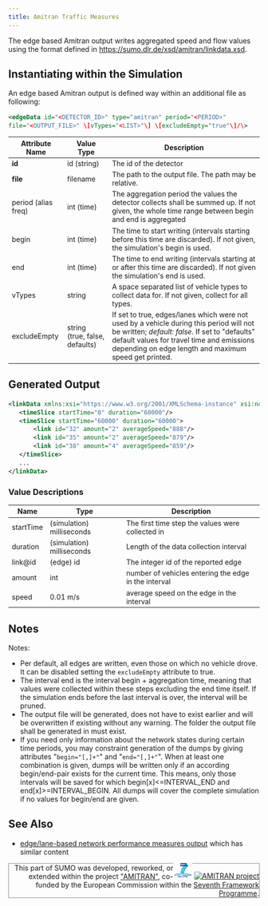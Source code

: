 ```yaml
---
title: Amitran Traffic Measures
---
```


The edge based Amitran output writes aggregated speed and flow values
using the format defined in
<https://sumo.dlr.de/xsd/amitran/linkdata.xsd>.

## Instantiating within the Simulation

An edge based Amitran output is defined way within an additional file as
following:

```xml
<edgeData id="<DETECTOR_ID>" type="amitran" period="<PERIOD>"
file="<OUTPUT_FILE>" \[vTypes="<LIST>"\] \[excludeEmpty="true"\]/\>
```

| Attribute Name | Value Type                     | Description                                                   |
| -------------- | ------------------------------ | ------------------------------------------------------------- |
| **id**         | id (string)                    | The id of the detector                                        |
| **file**       | filename                       | The path to the output file. The path may be relative.        |
| period (alias freq) | int (time)               | The aggregation period the values the detector collects shall be summed up. If not given, the whole time range between begin and end is aggregated                                                                                              |
| begin          | int (time)                     | The time to start writing (intervals starting before this time are discarded). If not given, the simulation's begin is used.                                                                                                                    |
| end            | int (time)                     | The time to end writing (intervals starting at or after this time are discarded). If not given the simulation's end is used.                                                                                                                    |
| vTypes         | string                         | A space separated list of vehicle types to collect data for. If not given, collect for all types.        |
| excludeEmpty   | string (true, false, defaults) | If set to true, edges/lanes which were not used by a vehicle during this period will not be written; *default: false*. If set to "defaults" default values for travel time and emissions depending on edge length and maximum speed get printed. |

## Generated Output

```xml
<linkData xmlns:xsi="https://www.w3.org/2001/XMLSchema-instance" xsi:noNamespaceSchemaLocation="https://sumo.dlr.de/xsd/amitran/linkdata.xsd">
   <timeSlice startTime="0" duration="60000"/>
   <timeSlice startTime="60000" duration="60000">
       <link id="32" amount="2" averageSpeed="888"/>
       <link id="35" amount="2" averageSpeed="879"/>
       <link id="38" amount="4" averageSpeed="859"/>
   </timeSlice>
   ...
</linkData>
```

### Value Descriptions

| Name      | Type                      | Description                                          |
| --------- | ------------------------- | ---------------------------------------------------- |
| startTime | (simulation) milliseconds | The first time step the values were collected in     |
| duration  | (simulation) milliseconds | Length of the data collection interval               |
| link\@id   | (edge) id                 | The integer id of the reported edge                  |
| amount    | int                       | number of vehicles entering the edge in the interval |
| speed     | 0.01 m/s                  | average speed on the edge in the interval            |

## Notes

Notes:

- Per default, all edges are written, even those on which no vehicle
  drove. It can be disabled setting the
  `excludeEmpty` attribute to true.
- The interval end is the interval begin + aggregation time, meaning
  that values were collected within these steps excluding the end time
  itself. If the simulation ends before the last interval is over, the
  interval will be pruned.
- The output file will be generated, does not have to exist earlier
  and will be overwritten if existing without any warning. The folder
  the output file shall be generated in must exist.
- If you need only information about the network states during certain
  time periods, you may constraint generation of the dumps by giving
  attributes "`begin="[,]+"`" and "`end="[,]+"`". When at
  least one combination is given, dumps will be written only if an
  according begin/end-pair exists for the current time. This means,
  only those intervals will be saved for which
  begin[x]<=INTERVAL_END and end[x]>=INTERVAL_BEGIN. All dumps
  will cover the complete simulation if no values for begin/end are
  given.

## See Also

- [edge/lane-based network performance measures
  output](../../Simulation/Output/Lane-_or_Edge-based_Traffic_Measures.md)
  which has similar content

<div style="border:1px solid #909090; min-height: 35px;" align="right">
<span style="float: right; margin-top: -5px;"><a href="https://web.archive.org/web/20191005024529/https:/ec.europa.eu/research/fp7/index_en.cfm"><img src="../../images/FP7-small.gif" alt="Seventh Framework Programme"></a>
<a href="https://web.archive.org/web/20180309093847/https://amitran.eu/"><img src="../../images/AMITRAN-small.png" alt="AMITRAN project"></a></span>
<span style="">This part of SUMO was developed, reworked, or extended within the project
<a href="https://web.archive.org/web/20180309093847/https://amitran.eu/">"AMITRAN"</a>, co-funded by the European Commission within the <a href="https://web.archive.org/web/20191005024529/https:/ec.europa.eu/research/fp7/index_en.cfm">Seventh Framework Programme</a>.</span></div>
